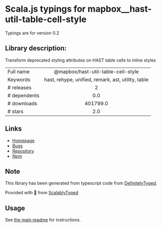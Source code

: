 
# Scala.js typings for mapbox__hast-util-table-cell-style

Typings are for version 0.2

## Library description:
Transform deprecated styling attributes on HAST table cells to inline styles

|                    |                 |
| ------------------ | :-------------: |
| Full name          | @mapbox/hast-util-table-cell-style |
| Keywords           | hast, rehype, unified, remark, ast, utility, table |
| # releases         | 2 |
| # dependents       | 0.0 |
| # downloads        | 401799.0 |
| # stars            | 2.0 |

## Links
- [Homepage](https://github.com/mapbox/hast-util-table-cell-style#readme)
- [Bugs](https://github.com/mapbox/hast-util-table-cell-style/issues)
- [Repository](https://github.com/mapbox/hast-util-table-cell-style)
- [Npm](https://www.npmjs.com/package/%40mapbox%2Fhast-util-table-cell-style)
    


## Note
This library has been generated from typescript code from [DefinitelyTyped](https://definitelytyped.org).

Provided with :purple_heart: from [ScalablyTyped](https://github.com/oyvindberg/ScalablyTyped)

## Usage
See [the main readme](../../readme.md) for instructions.


